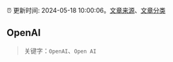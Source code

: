 :alarm_clock: 更新时间: 2024-05-18 10:00:06。[文章来源](/README.md)、[文章分类](/TAGS.md)

## OpenAI


> 关键字：`OpenAI`、`Open AI`



